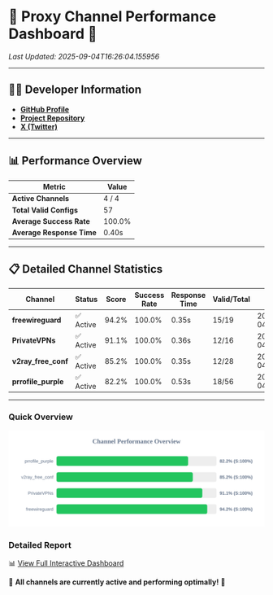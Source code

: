 # 🌟 Proxy Channel Performance Dashboard 🌟

_Last Updated: 2025-09-04T16:26:04.155956_

---

## 👩‍💻 Developer Information

- **[GitHub Profile](https://github.com/4n0nymou3)**  
- **[Project Repository](https://github.com/4n0nymou3/multi-proxy-config-fetcher)**  
- **[X (Twitter)](https://x.com/4n0nymou3)**  

---

## 📊 Performance Overview

| Metric                | Value       |
|-----------------------|-------------|
| **Active Channels**   | 4 / 4       |
| **Total Valid Configs** | 57          |
| **Average Success Rate** | 100.0%      |
| **Average Response Time** | 0.40s       |

---

## 📋 Detailed Channel Statistics

| Channel          | Status     | Score  | Success Rate | Response Time | Valid/Total | Last Success               |
|------------------|------------|--------|--------------|---------------|-------------|----------------------------|
| **freewireguard**  | ✅ Active  | 94.2%  | 100.0% | 0.35s         | 15/19       | 2025-09-04T16:26:04.154024 |
| **PrivateVPNs**  | ✅ Active  | 91.1%  | 100.0% | 0.36s         | 12/16       | 2025-09-04T16:26:03.777207 |
| **v2ray_free_conf**  | ✅ Active  | 85.2%  | 100.0% | 0.35s         | 12/28       | 2025-09-04T16:26:03.383741 |
| **prrofile_purple**  | ✅ Active  | 82.2%  | 100.0% | 0.53s         | 18/56       | 2025-09-04T16:26:02.963830 |

---

### Quick Overview
<div align="center">
  <a href="https://raw.githubusercontent.com/nullluser/NullRepo/refs/heads/main/assets/channel_stats_chart.svg">
    <img src="https://raw.githubusercontent.com/nullluser/NullRepo/refs/heads/main/assets/channel_stats_chart.svg" alt="Source Performance Statistics" width="800">
  </a>
</div>

### Detailed Report
📊 [View Full Interactive Dashboard](https://htmlpreview.github.io/?https://github.com/nullluser/NullRepo/blob/main/assets/performance_report.html)

🎉 **All channels are currently active and performing optimally!** 🎉
